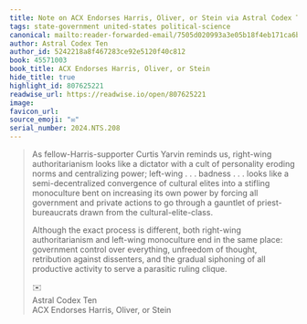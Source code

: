```yaml
---
title: Note on ACX Endorses Harris, Oliver, or Stein via Astral Codex Ten
tags: state-government united-states political-science
canonical: mailto:reader-forwarded-email/7505d020993a3e05b18f4eb171ca6bf8
author: Astral Codex Ten
author_id: 5242218a8f467283ce92e5120f40c812
book: 45571003
book_title: ACX Endorses Harris, Oliver, or Stein
hide_title: true
highlight_id: 807625221
readwise_url: https://readwise.io/open/807625221
image:
favicon_url:
source_emoji: "✉️"
serial_number: 2024.NTS.208
---
```

> As fellow-Harris-supporter Curtis Yarvin reminds us, right-wing authoritarianism looks like a dictator with a cult of personality eroding norms and centralizing power; left-wing . . . badness . . . looks like a semi-decentralized convergence of cultural elites into a stifling monoculture bent on increasing its own power by forcing all government and private actions to go through a gauntlet of priest-bureaucrats drawn from the cultural-elite-class.
> 
> Although the exact process is different, both right-wing authoritarianism and left-wing monoculture end in the same place: government control over everything, unfreedom of thought, retribution against dissenters, and the gradual siphoning of all productive activity to serve a parasitic ruling clique.
> <div class="quoteback-footer"><div class="quoteback-avatar"><span class="mini-emoji"> ✉️</span></div><div class="quoteback-metadata"><div class="metadata-inner"><span style="display:none">FROM:</span><div aria-label="Astral Codex Ten" class="quoteback-author"> Astral Codex Ten</div><div aria-label="ACX Endorses Harris, Oliver, or Stein" class="quoteback-title"> ACX Endorses Harris, Oliver, or Stein</div></div></div></div>